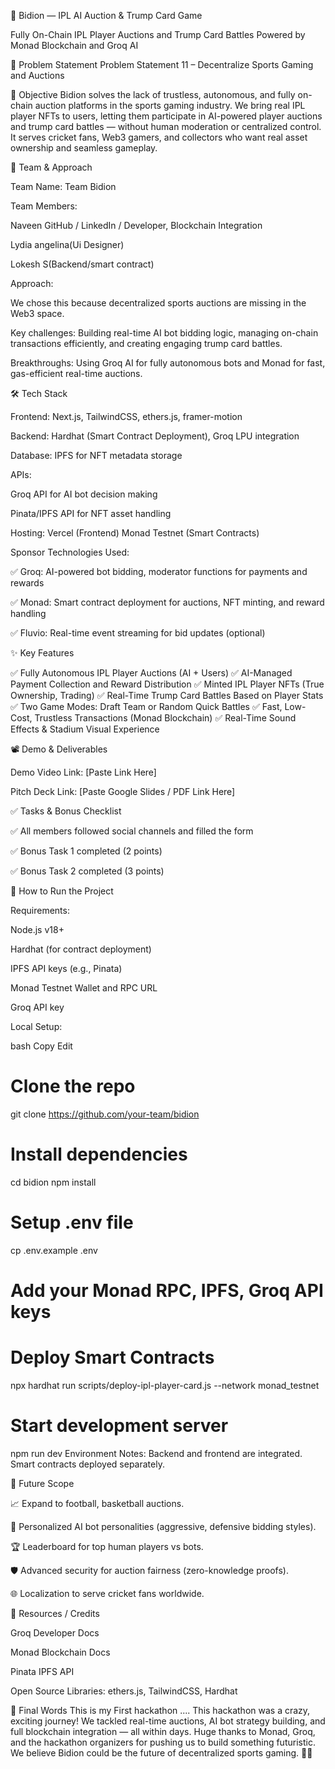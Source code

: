 🏏 Bidion — IPL AI Auction & Trump Card Game

Fully On-Chain IPL Player Auctions and Trump Card Battles Powered by Monad Blockchain and Groq AI

📌 Problem Statement
Problem Statement 11 – Decentralize Sports Gaming and Auctions

🎯 Objective
Bidion solves the lack of trustless, autonomous, and fully on-chain auction platforms in the sports gaming industry.
We bring real IPL player NFTs to users, letting them participate in AI-powered player auctions and trump card battles — without human moderation or centralized control.
It serves cricket fans, Web3 gamers, and collectors who want real asset ownership and seamless gameplay.

🧠 Team & Approach

Team Name: Team Bidion

Team Members:

Naveen  GitHub / LinkedIn / Developer, Blockchain Integration

Lydia angelina(Ui Designer)

Lokesh S(Backend/smart contract)

Approach:

We chose this because decentralized sports auctions are missing in the Web3 space.

Key challenges: Building real-time AI bot bidding logic, managing on-chain transactions efficiently, and creating engaging trump card battles.

Breakthroughs: Using Groq AI for fully autonomous bots and Monad for fast, gas-efficient real-time auctions.

🛠️ Tech Stack

Frontend:
Next.js, TailwindCSS, ethers.js, framer-motion

Backend:
Hardhat (Smart Contract Deployment), Groq LPU integration

Database:
IPFS for NFT metadata storage

APIs:

Groq API for AI bot decision making

Pinata/IPFS API for NFT asset handling

Hosting:
Vercel (Frontend)
Monad Testnet (Smart Contracts)

Sponsor Technologies Used:

✅ Groq: AI-powered bot bidding, moderator functions for payments and rewards

✅ Monad: Smart contract deployment for auctions, NFT minting, and reward handling

✅ Fluvio: Real-time event streaming for bid updates (optional)


✨ Key Features

✅ Fully Autonomous IPL Player Auctions (AI + Users)
✅ AI-Managed Payment Collection and Reward Distribution
✅ Minted IPL Player NFTs (True Ownership, Trading)
✅ Real-Time Trump Card Battles Based on Player Stats
✅ Two Game Modes: Draft Team or Random Quick Battles
✅ Fast, Low-Cost, Trustless Transactions (Monad Blockchain)
✅ Real-Time Sound Effects & Stadium Visual Experience

📽️ Demo & Deliverables

Demo Video Link: [Paste Link Here]

Pitch Deck Link: [Paste Google Slides / PDF Link Here]

✅ Tasks & Bonus Checklist

✅ All members followed social channels and filled the form

✅ Bonus Task 1 completed (2 points)

✅ Bonus Task 2 completed (3 points)

🧪 How to Run the Project

Requirements:

Node.js v18+

Hardhat (for contract deployment)

IPFS API keys (e.g., Pinata)

Monad Testnet Wallet and RPC URL

Groq API key

Local Setup:

bash
Copy
Edit
# Clone the repo
git clone https://github.com/your-team/bidion

# Install dependencies
cd bidion
npm install

# Setup .env file
cp .env.example .env
# Add your Monad RPC, IPFS, Groq API keys

# Deploy Smart Contracts
npx hardhat run scripts/deploy-ipl-player-card.js --network monad_testnet

# Start development server
npm run dev
Environment Notes:
Backend and frontend are integrated. Smart contracts deployed separately.

🧬 Future Scope

📈 Expand to football, basketball auctions.

🤖 Personalized AI bot personalities (aggressive, defensive bidding styles).

🏆 Leaderboard for top human players vs bots.

🛡️ Advanced security for auction fairness (zero-knowledge proofs).

🌐 Localization to serve cricket fans worldwide.

📎 Resources / Credits

Groq Developer Docs

Monad Blockchain Docs

Pinata IPFS API

Open Source Libraries: ethers.js, TailwindCSS, Hardhat

🏁 Final Words
This is my First hackathon ....
This hackathon was a crazy, exciting journey!
We tackled real-time auctions, AI bot strategy building, and full blockchain integration — all within days.
Huge thanks to Monad, Groq, and the hackathon organizers for pushing us to build something futuristic.
We believe Bidion could be the future of decentralized sports gaming. 🏏🚀